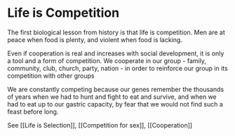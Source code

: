 
# Life is Competition
The first biological lesson from history is that life is competition. Men are at peace when food is plenty, and violent when food is lacking.

Even if cooperation is real and increases with social development, it is only a tool and a form of competition. We cooperate in our group - family, community, club, church, party, nation - in order to reinforce our group in its competition with other groups

We are constantly competing because our genes remember the thousands of years when we had to hunt and fight to eat and survive, and when we had to eat up to our gastric capacity, by fear that we would not find such a feast before long.


See [[Life is Selection]], [[Competition for sex]], [[Cooperation]]
